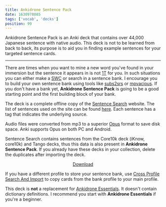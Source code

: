 ```yaml
---
title: Ankidrone Sentence Pack
date: 1630978085
tags: ['vocab', 'decks']
position: 99
---
```


Ankidrone Sentence Pack is an Anki deck
that contains over 44,000 Japanese sentence with native audio.
This deck is not to be learned from back to back,
its purpose is to aid you in finding example sentences
for your targeted sentence cards.

****

There are times when you want to mine a new word you've found in your immersion
but the sentence it appears in is not
[1T](one-target-sentences.html)
for you.
In such situations you can either make a
[SWC](discussing-various-card-templates.html#simple-word-cards)
or search in a sentence bank.
I encourage you to build your own sentence bank
using tools like
[subs2srs](our-immersion-learning-toolset.html#subs2srs)
or
[mpvacious](mining-from-movies-and-tv-shows.html).
If you don't have a bank yet,
**Ankidrone Sentence Pack** is going to be a good starting point
and the first building block of your bank.

The deck is a complete offline copy of the
[Sentence Search](https://sentencesearch.neocities.org/)
website.
The list of sentences used on the site can be found
[here](https://receptomanijalogi.web.app/site/data/all_v11.json).
Each sentence has a tag that indicates the underlying source.

Audio files were converted from mp3 to a superior
[Opus](https://opus-codec.org/)
format to save disk space.
Anki supports Opus on both PC and Android.

Sentence Search contains sentences from the Core10k deck (iKnow, core10k) and Tango decks,
thus this data is also present in **Ankidrone Sentence Pack**.
If you already have these decks in your collection,
delete the duplicates after importing the deck.

<p align="center"><a class="download_button" href="https://disk.yandex.com/d/yZsomdq4WB-crg">Download</a></p>

If you have a different profile to store your sentence bank,
use [Cross Profile Search And Import](useful-anki-add-ons-for-japanese.html#cross-profile-search-and-import)
to copy cards from the bank profile to your main profile.

This deck is **not** a replacement for
[Ankidrone Essentials](ankidrone-essentials.html).
It doesn't contain dictionary definitions.
I recommend you start with **Ankidrone Essentials** if you're a beginner.
